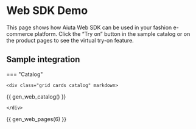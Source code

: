 # Web SDK Demo

This page shows how Aiuta Web SDK can be used in your fashion e-commerce platform. Click the “Try on” button in the sample catalog or on the product pages to see the virtual try-on feature.

<script src="https://static.aiuta.com/sdk/v0.0.35/index.umd.js"></script>

<script>
    let aiuta = null;

    function initWebSdk() {
        if (typeof Aiuta === 'undefined') {
            setTimeout(initWebSdk, 100);
            return;
        }

        aiuta = new Aiuta("{{ aiuta.api_key }}");
        console.log('Aiuta SDK initialized successfully');
    }

    function startTryOn(productId) {
        if (!aiuta) {
            initWebSdk();
            setTimeout(() => startTryOn(productId), 100);
            return;
        }
        
        console.log(`Starting try-on for product ID: ${productId}`);
        aiuta.startGeneration(productId);
    }

    document.addEventListener('DOMContentLoaded', initWebSdk);

</script>

## Sample integration

=== "Catalog"

    <div class="grid cards catalog" markdown>

{{ gen_web_catalog() }}

    </div>

{{ gen_web_pages(6) }}
